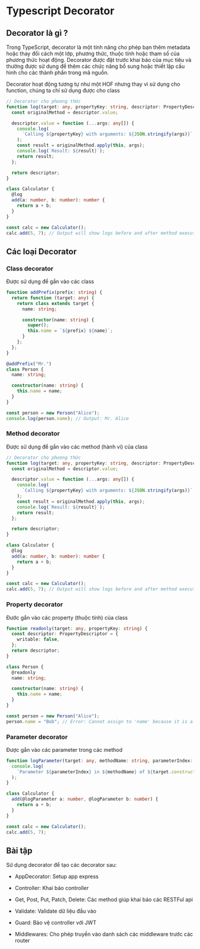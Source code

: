 # Typescript Decorator

## Decorator là gì ?

Trong TypeScript, decorator là một tính năng cho phép bạn thêm metadata hoặc thay đổi cách một lớp, phương thức, thuộc tính hoặc tham số của phương thức hoạt động. Decorator được đặt trước khai báo của mục tiêu và thường được sử dụng để thêm các chức năng bổ sung hoặc thiết lập cấu hình cho các thành phần trong mã nguồn.

Decorator hoạt động tương tự như một HOF nhưng thay vì sử dụng cho function, chúng ta chỉ sử dụng được cho class

```typescript
// Decorator cho phương thức
function log(target: any, propertyKey: string, descriptor: PropertyDescriptor) {
  const originalMethod = descriptor.value;

  descriptor.value = function (...args: any[]) {
    console.log(
      `Calling ${propertyKey} with arguments: ${JSON.stringify(args)}`
    );
    const result = originalMethod.apply(this, args);
    console.log(`Result: ${result}`);
    return result;
  };

  return descriptor;
}

class Calculator {
  @log
  add(a: number, b: number): number {
    return a + b;
  }
}

const calc = new Calculator();
calc.add(5, 7); // Output will show logs before and after method execution
```

## Các loại Decorator

### Class decorator

Được sử dụng để gắn vào các class

```typescript
function addPrefix(prefix: string) {
  return function (target: any) {
    return class extends target {
      name: string;

      constructor(name: string) {
        super();
        this.name = `${prefix} ${name}`;
      }
    };
  };
}

@addPrefix("Mr.")
class Person {
  name: string;

  constructor(name: string) {
    this.name = name;
  }
}

const person = new Person("Alice");
console.log(person.name); // Output: Mr. Alice
```

### Method decorator

Được sử dụng để gắn vào các method (hành vi) của class

```typescript
// Decorator cho phương thức
function log(target: any, propertyKey: string, descriptor: PropertyDescriptor) {
  const originalMethod = descriptor.value;

  descriptor.value = function (...args: any[]) {
    console.log(
      `Calling ${propertyKey} with arguments: ${JSON.stringify(args)}`
    );
    const result = originalMethod.apply(this, args);
    console.log(`Result: ${result}`);
    return result;
  };

  return descriptor;
}

class Calculator {
  @log
  add(a: number, b: number): number {
    return a + b;
  }
}

const calc = new Calculator();
calc.add(5, 7); // Output will show logs before and after method execution
```

### Property decorator

Đước gắn vào các property (thuộc tính) của class

```typescript
function readonly(target: any, propertyKey: string) {
  const descriptor: PropertyDescriptor = {
    writable: false,
  };
  return descriptor;
}

class Person {
  @readonly
  name: string;

  constructor(name: string) {
    this.name = name;
  }
}

const person = new Person("Alice");
person.name = "Bob"; // Error: Cannot assign to 'name' because it is a read-only property.
```

### Parameter decorator

Được gắn vào các parameter trong các method

```typescript
function logParameter(target: any, methodName: string, parameterIndex: number) {
  console.log(
    `Parameter ${parameterIndex} in ${methodName} of ${target.constructor.name}`
  );
}

class Calculator {
  add(@logParameter a: number, @logParameter b: number) {
    return a + b;
  }
}

const calc = new Calculator();
calc.add(5, 7);
```

## Bài tập

Sử dụng decorator để tạo các decorator sau:

- AppDecorator: Setup app express

- Controller: Khai báo controller

- Get, Post, Put, Patch, Delete: Các method giúp khai báo các RESTFul api

- Validate: Validate dữ liệu đầu vào

- Guard: Bảo vệ controller với JWT

- Middlewares: Cho phép truyền vào danh sách các middleware trước các router 


